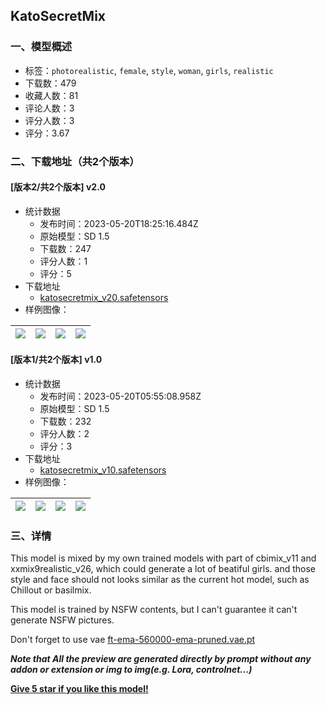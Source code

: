 ## KatoSecretMix
### 一、模型概述

- 标签：`photorealistic`, `female`, `style`, `woman`, `girls`, `realistic`
- 下载数：479
- 收藏人数：81
- 评论人数：3
- 评分人数：3
- 评分：3.67

### 二、下载地址（共2个版本）

#### [版本2/共2个版本] v2.0

- 统计数据
  - 发布时间：2023-05-20T18:25:16.484Z
  - 原始模型：SD 1.5
  - 下载数：247
  - 评分人数：1
  - 评分：5
- 下载地址
  - [katosecretmix_v20.safetensors](https://civitai.com/api/download/models/75618)
- 样例图像：

| <img src="https://image.civitai.com/xG1nkqKTMzGDvpLrqFT7WA/a031106d-fd56-4b40-a8c0-5dcf9c781ec9/width=450/852018.jpeg" /> | <img src="https://image.civitai.com/xG1nkqKTMzGDvpLrqFT7WA/0bb0a71a-207a-4ac8-8260-83f47bf48755/width=450/852034.jpeg" /> | <img src="https://image.civitai.com/xG1nkqKTMzGDvpLrqFT7WA/20028679-5c60-408d-8575-3994ebb3caa6/width=450/852035.jpeg" /> | <img src="https://image.civitai.com/xG1nkqKTMzGDvpLrqFT7WA/b24fadbb-58fb-44c4-b49e-8aa09bb22592/width=450/852037.jpeg" /> |
| ---- | ---- | ---- | ---- |

#### [版本1/共2个版本] v1.0

- 统计数据
  - 发布时间：2023-05-20T05:55:08.958Z
  - 原始模型：SD 1.5
  - 下载数：232
  - 评分人数：2
  - 评分：3
- 下载地址
  - [katosecretmix_v10.safetensors](https://civitai.com/api/download/models/72058)
- 样例图像：

| <img src="https://image.civitai.com/xG1nkqKTMzGDvpLrqFT7WA/51b24633-78df-4ed0-b324-0492f38795de/width=450/809445.jpeg" /> | <img src="https://image.civitai.com/xG1nkqKTMzGDvpLrqFT7WA/19280e68-ce40-4ab2-8125-d2c71114248e/width=450/809442.jpeg" /> | <img src="https://image.civitai.com/xG1nkqKTMzGDvpLrqFT7WA/865a2ebb-746e-4114-bb6f-4d4bd6b99d15/width=450/809440.jpeg" /> | <img src="https://image.civitai.com/xG1nkqKTMzGDvpLrqFT7WA/3b4e4e50-ffb2-4232-8b4a-0c081b06a8aa/width=450/809443.jpeg" /> |
| ---- | ---- | ---- | ---- |


### 三、详情
<p>This model is mixed by my own trained models with part of cbimix_v11 and xxmix9realistic_v26, which could generate a lot of beatiful girls. and those style and face should not looks similar as the current hot model, such as Chillout or basilmix.</p><p>This model is trained by NSFW contents, but I can't guarantee it can't generate NSFW pictures.</p><p>Don't forget to use vae <a target="_blank" rel="ugc" href="http://ft-ema-560000-ema-pruned.vae.pt">ft-ema-560000-ema-pruned.vae.pt</a></p><p><strong><em>Note that All the preview are generated directly by prompt without any addon or extension or img to img(e.g. Lora, controlnet...)</em></strong></p><p></p><p><strong><u>Give 5 star if you like this model!</u></strong></p>